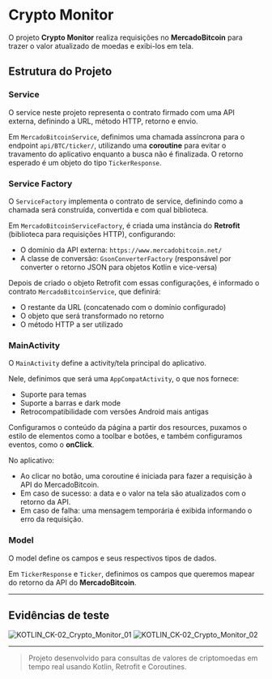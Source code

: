 # Crypto Monitor

O projeto **Crypto Monitor** realiza requisições no **MercadoBitcoin** para trazer o valor atualizado de moedas e exibi-los em tela.

## Estrutura do Projeto

### Service

O service neste projeto representa o contrato firmado com uma API externa, definindo a URL, método HTTP, retorno e envio.

Em `MercadoBitcoinService`, definimos uma chamada assíncrona para o endpoint `api/BTC/ticker/`, utilizando uma **coroutine** para evitar o travamento do aplicativo enquanto a busca não é finalizada. O retorno esperado é um objeto do tipo `TickerResponse`.

### Service Factory

O `ServiceFactory` implementa o contrato de service, definindo como a chamada será construída, convertida e com qual biblioteca.

Em `MercadoBitcoinServiceFactory`, é criada uma instância do **Retrofit** (biblioteca para requisições HTTP), configurando:
- O domínio da API externa: `https://www.mercadobitcoin.net/`
- A classe de conversão: `GsonConverterFactory` (responsável por converter o retorno JSON para objetos Kotlin e vice-versa)

Depois de criado o objeto Retrofit com essas configurações, é informado o contrato `MercadoBitcoinService`, que definirá:
- O restante da URL (concatenado com o domínio configurado)
- O objeto que será transformado no retorno
- O método HTTP a ser utilizado

### MainActivity

O `MainActivity` define a activity/tela principal do aplicativo.

Nele, definimos que será uma `AppCompatActivity`, o que nos fornece:
- Suporte para temas
- Suporte a barras e dark mode
- Retrocompatibilidade com versões Android mais antigas

Configuramos o conteúdo da página a partir dos resources, puxamos o estilo de elementos como a toolbar e botões, e também configuramos eventos, como o **onClick**.

No aplicativo:
- Ao clicar no botão, uma coroutine é iniciada para fazer a requisição à API do MercadoBitcoin.
- Em caso de sucesso: a data e o valor na tela são atualizados com o retorno da API.
- Em caso de falha: uma mensagem temporária é exibida informando o erro da requisição.

### Model

O model define os campos e seus respectivos tipos de dados.

Em `TickerResponse` e `Ticker`, definimos os campos que queremos mapear do retorno da API do **MercadoBitcoin**.

---

## Evidências de teste

![KOTLIN_CK-02_Crypto_Monitor_01](https://github.com/user-attachments/assets/fe21611c-2752-4788-8f15-6eaf85b6b4ed)
![KOTLIN_CK-02_Crypto_Monitor_02](https://github.com/user-attachments/assets/84607a22-ea7c-4eff-aca9-f8ac9f77ac2f)

---

> Projeto desenvolvido para consultas de valores de criptomoedas em tempo real usando Kotlin, Retrofit e Coroutines.
